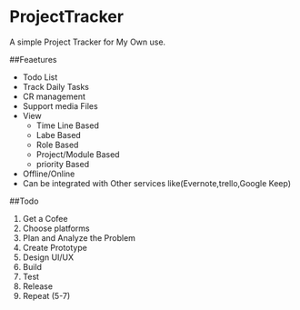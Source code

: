 # ProjectTracker
A simple Project Tracker for My Own use.

##Feaetures
 - Todo List
 - Track Daily Tasks
 - CR management
 - Support media Files
 - View 
    - Time Line Based
    - Labe Based
    - Role Based
    - Project/Module Based
    - priority Based 
 - Offline/Online
 - Can be integrated with Other services like(Evernote,trello,Google Keep)
 
 ##Todo
 1. Get a Cofee
 2. Choose platforms
 3. Plan and Analyze the Problem
 3. Create Prototype
 4. Design UI/UX
 5. Build 
 6. Test
 7. Release
 8. Repeat (5-7)
 
 

